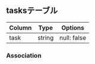 ## tasksテーブル

|Column|Type|Options|
|------|----|-------|
|task|string|null: false|

### Association
